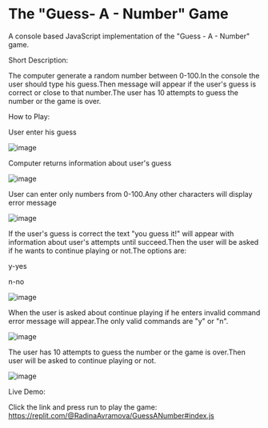 # The "Guess- A - Number" Game
A console based JavaScript implementation of the "Guess - A - Number" game.

Short Description:

The computer generate a random number between 0-100.In the console the user should type his guess.Then message will appear if the user's guess is correct or close to that number.The user has 10 attempts to guess the number or the game is over.

How to Play:

User enter his guess

![image](https://github.com/RadinaAvramova/GuessANumberGame/assets/99686592/b2bdb778-069d-4ada-b6a8-0d5db3781c4f)

Computer returns information about user's guess

![image](https://github.com/RadinaAvramova/GuessANumberGame/assets/99686592/67df734f-a830-442e-a2a9-4eff7c89a8dd)

User can enter only numbers from 0-100.Any other characters will display error message

![image](https://github.com/RadinaAvramova/GuessANumberGame/assets/99686592/25e19984-3c41-4310-b848-ed987e764aa3)

If the user's guess is correct the text "you guess it!" will appear with information about user's attempts until succeed.Then the user will be asked if he wants to continue playing or not.The options are:

y-yes

n-no

![image](https://github.com/RadinaAvramova/GuessANumberGame/assets/99686592/cfffc763-a36d-49df-bbd8-2e6ce9ac50d8)

When the user is asked about continue playing if he enters invalid command error message will appear.The only valid commands are "y" or "n".

![image](https://github.com/RadinaAvramova/GuessANumberGame/assets/99686592/ecedeb1d-98c1-434d-ba07-af309d50148d)

The user has 10 attempts to guess the number or the game is over.Then user will be asked to continue playing or not.

![image](https://github.com/RadinaAvramova/GuessANumberGame/assets/99686592/e9b98f8c-d646-497b-a423-4fa05622b823)

Live Demo:

Click the link and press run to play the game:
https://replit.com/@RadinaAvramova/GuessANumber#index.js




